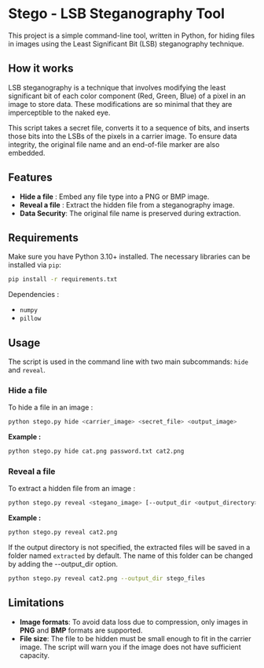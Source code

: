 # Stego - LSB Steganography Tool

This project is a simple command-line tool, written in Python, for hiding files in images using the Least Significant Bit (LSB) steganography technique.

## How it works

LSB steganography is a technique that involves modifying the least significant bit of each color component (Red, Green, Blue) of a pixel in an image to store data. These modifications are so minimal that they are imperceptible to the naked eye.

This script takes a secret file, converts it to a sequence of bits, and inserts those bits into the LSBs of the pixels in a carrier image. To ensure data integrity, the original file name and an end-of-file marker are also embedded.

## Features

*   **Hide a file** : Embed any file type into a PNG or BMP image.
*   **Reveal a file** : Extract the hidden file from a steganography image.
*   **Data Security**: The original file name is preserved during extraction.

## Requirements

Make sure you have Python 3.10+ installed. The necessary libraries can be installed via `pip`:

```sh
pip install -r requirements.txt
```

Dependencies :
*   `numpy`
*   `pillow`

## Usage

The script is used in the command line with two main subcommands: `hide` and `reveal`.

### Hide a file

To hide a file in an image :

```sh
python stego.py hide <carrier_image> <secret_file> <output_image>
```

**Example :**

```sh
python stego.py hide cat.png password.txt cat2.png
```

### Reveal a file

To extract a hidden file from an image :

```sh
python stego.py reveal <stegano_image> [--output_dir <output_directory>]
```

**Example :**

```sh
python stego.py reveal cat2.png
```

If the output directory is not specified, the extracted files will be saved in a folder named `extracted` by default. The name of this folder can be changed by adding the --output_dir option.

```sh
python stego.py reveal cat2.png --output_dir stego_files
```

## Limitations

*   **Image formats**: To avoid data loss due to compression, only images in **PNG** and **BMP** formats are supported.
*   **File size**: The file to be hidden must be small enough to fit in the carrier image. The script will warn you if the image does not have sufficient capacity.